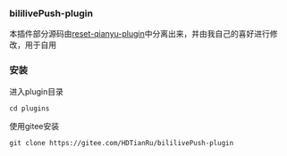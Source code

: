 ### bililivePush-plugin
本插件部分源码由[reset-qianyu-plugin](https://gitee.com/think-first-sxs/reset-qianyu-plugin)中分离出来，并由我自己的喜好进行修改，用于自用
### 安装
进入plugin目录
```
cd plugins
```
使用gitee安装
```
git clone https://gitee.com/HDTianRu/bililivePush-plugin
```
